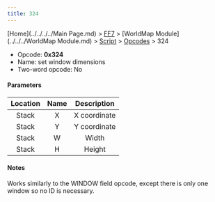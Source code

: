```yaml
---
title: 324
---
```


[Home](../../../../Main Page.md) > [FF7](../../../../FF7.md) > [WorldMap Module](../../../WorldMap Module.md) > [Script](../../Script.md) > [Opcodes](../Opcodes.md) > 324

-   Opcode: **0x324**
-   Name: set window dimensions
-   Two-word opcode: No

#### Parameters

| Location | Name | Description  |
|:--------:|:----:|:------------:|
|  Stack   |  X   | X coordinate |
|  Stack   |  Y   | Y coordinate |
|  Stack   |  W   |    Width     |
|  Stack   |  H   |    Height    |

#### Notes

Works similarly to the WINDOW field opcode, except there is only one window so no ID is necessary.
